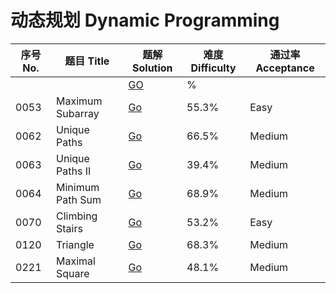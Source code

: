 # 动态规划 Dynamic Programming

<table>
  <thead>
    <th>序号 No.</th>
    <th>题目 Title</th>
    <th>题解 Solution</th>
    <th>难度 Difficulty</th>
    <th>通过率 Acceptance</th>
  </thead>
  <tbody>
    <tr>
      <td></td>
      <td></td>
      <td><a href="">GO</a></td>
      <td>%</td>
      <td></td>
    </tr>
    <tr>
      <td>0053</td>
      <td>Maximum Subarray</td>
      <td><a href="../0053.Maximum-Subarray">Go</a></td>
      <td>55.3%</td>
      <td>Easy</td>
    </tr>
    <tr>
      <td>0062</td>
      <td>Unique Paths</td>
      <td><a href="../0062.Unique-Paths">Go</a></td>
      <td>66.5%</td>
      <td>Medium</td>
    </tr>
    <tr>
      <td>0063</td>
      <td>Unique Paths II</td>
      <td><a href="../0063.Unique-Paths-II">Go</a></td>
      <td>39.4%</td>
      <td>Medium</td>
    </tr>
    <tr>
      <td>0064</td>
      <td>Minimum Path Sum</td>
      <td><a href="../0064.Minimum-Path-Sum">Go</a></td>
      <td>68.9%</td>
      <td>Medium</td>
    </tr>
    <tr>
      <td>0070</td>
      <td>Climbing Stairs</td>
      <td><a href="../0070.Climbing-Stairs">Go</a></td>
      <td>53.2%</td>
      <td>Easy</td>
    </tr>
    <tr>
      <td>0120</td>
      <td>Triangle</td>
      <td><a href="../0120.Triangle">Go</a></td>
      <td>68.3%</td>
      <td>Medium</td>
    </tr>
    <tr>
      <td>0221</td>
      <td>Maximal Square</td>
      <td><a href="../0221.Maximal-Square">Go</a></td>
      <td>48.1%</td>
      <td>Medium</td>
    </tr>
  </tbody>
</table>
